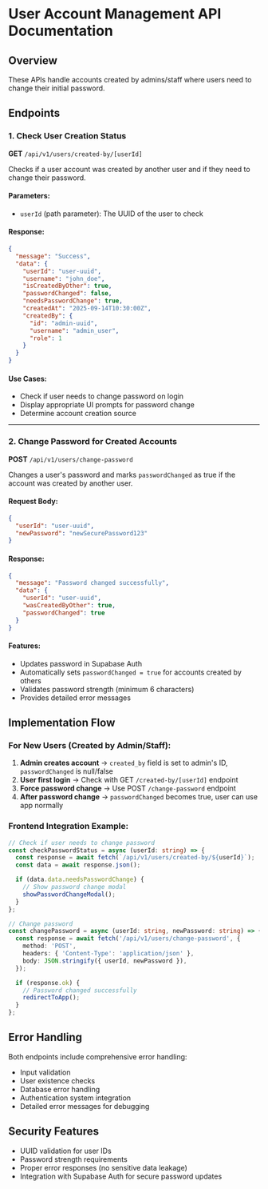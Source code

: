 # User Account Management API Documentation

## Overview

These APIs handle accounts created by admins/staff where users need to change their initial password.

## Endpoints

### 1. Check User Creation Status

**GET** `/api/v1/users/created-by/[userId]`

Checks if a user account was created by another user and if they need to change their password.

#### Parameters:

- `userId` (path parameter): The UUID of the user to check

#### Response:

```json
{
  "message": "Success",
  "data": {
    "userId": "user-uuid",
    "username": "john_doe",
    "isCreatedByOther": true,
    "passwordChanged": false,
    "needsPasswordChange": true,
    "createdAt": "2025-09-14T10:30:00Z",
    "createdBy": {
      "id": "admin-uuid",
      "username": "admin_user",
      "role": 1
    }
  }
}
```

#### Use Cases:

- Check if user needs to change password on login
- Display appropriate UI prompts for password change
- Determine account creation source

---

### 2. Change Password for Created Accounts

**POST** `/api/v1/users/change-password`

Changes a user's password and marks `passwordChanged` as true if the account was created by another user.

#### Request Body:

```json
{
  "userId": "user-uuid",
  "newPassword": "newSecurePassword123"
}
```

#### Response:

```json
{
  "message": "Password changed successfully",
  "data": {
    "userId": "user-uuid",
    "wasCreatedByOther": true,
    "passwordChanged": true
  }
}
```

#### Features:

- Updates password in Supabase Auth
- Automatically sets `passwordChanged = true` for accounts created by others
- Validates password strength (minimum 6 characters)
- Provides detailed error messages

## Implementation Flow

### For New Users (Created by Admin/Staff):

1. **Admin creates account** → `created_by` field is set to admin's ID, `passwordChanged` is null/false
2. **User first login** → Check with GET `/created-by/[userId]` endpoint
3. **Force password change** → Use POST `/change-password` endpoint
4. **After password change** → `passwordChanged` becomes true, user can use app normally

### Frontend Integration Example:

```typescript
// Check if user needs to change password
const checkPasswordStatus = async (userId: string) => {
  const response = await fetch(`/api/v1/users/created-by/${userId}`);
  const data = await response.json();

  if (data.data.needsPasswordChange) {
    // Show password change modal
    showPasswordChangeModal();
  }
};

// Change password
const changePassword = async (userId: string, newPassword: string) => {
  const response = await fetch('/api/v1/users/change-password', {
    method: 'POST',
    headers: { 'Content-Type': 'application/json' },
    body: JSON.stringify({ userId, newPassword }),
  });

  if (response.ok) {
    // Password changed successfully
    redirectToApp();
  }
};
```

## Error Handling

Both endpoints include comprehensive error handling:

- Input validation
- User existence checks
- Database error handling
- Authentication system integration
- Detailed error messages for debugging

## Security Features

- UUID validation for user IDs
- Password strength requirements
- Proper error responses (no sensitive data leakage)
- Integration with Supabase Auth for secure password updates
